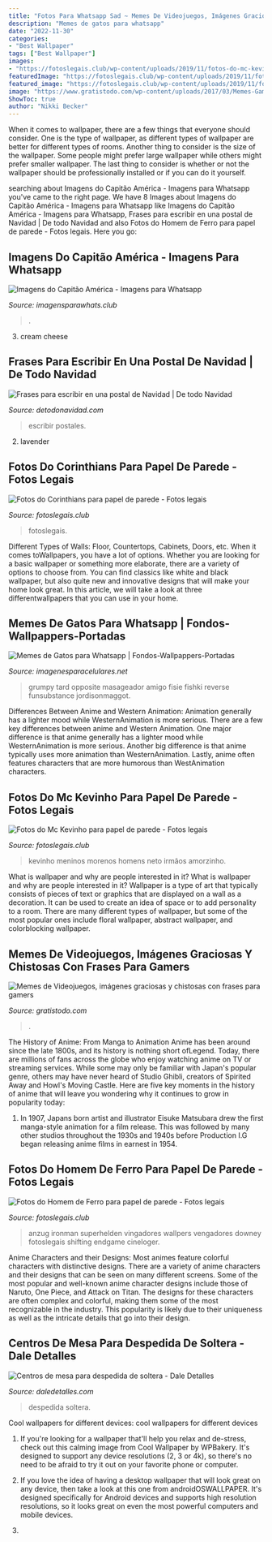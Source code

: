 ```yaml
---
title: "Fotos Para Whatsapp Sad ~ Memes De Videojuegos, Imágenes Graciosas Y Chistosas Con Frases Para Gamers"
description: "Memes de gatos para whatsapp"
date: "2022-11-30"
categories:
- "Best Wallpaper"
tags: ["Best Wallpaper"]
images:
- "https://fotoslegais.club/wp-content/uploads/2019/11/fotos-do-mc-kevinho-9.jpg"
featuredImage: "https://fotoslegais.club/wp-content/uploads/2019/11/fotos-do-homem-de-ferro-4.jpg"
featured_image: "https://fotoslegais.club/wp-content/uploads/2019/11/fotos-do-corinthians-9.jpg"
image: "https://www.gratistodo.com/wp-content/uploads/2017/03/Memes-Gamers-9.jpg"
ShowToc: true
author: "Nikki Becker"
---
```



When it comes to wallpaper, there are a few things that everyone should consider. One is the type of wallpaper, as different types of wallpaper are better for different types of rooms. Another thing to consider is the size of the wallpaper. Some people might prefer large wallpaper while others might prefer smaller wallpaper. The last thing to consider is whether or not the wallpaper should be professionally installed or if you can do it yourself.

	

		
searching about Imagens do Capitão América - Imagens para Whatsapp you've came to the right page. We have 8 Images about Imagens do Capitão América - Imagens para Whatsapp like Imagens do Capitão América - Imagens para Whatsapp, Frases para escribir en una postal de Navidad | De todo Navidad and also Fotos do Homem de Ferro para papel de parede - Fotos legais. Here you go:
		
    
## Imagens Do Capitão América - Imagens Para Whatsapp

<img loading=lazy src="http://www.imagensparawhats.club/wp-content/uploads/2019/11/imagens-do-capitão-america-9.jpg" onerror="this.onerror=null;this.src='https://tse3.mm.bing.net/th?id=OIP.LHZOZf-xJitJ1a0F8MPYBQHaNL&amp;pid=15.1';" alt="Imagens do Capitão América - Imagens para Whatsapp">

_Source: imagensparawhats.club_

>. 

	

3. cream cheese 

    
## Frases Para Escribir En Una Postal De Navidad | De Todo Navidad

<img loading=lazy src="http://www.detodonavidad.com/wp-content/uploads/2011/12/Postales-Navidad-4.jpg" onerror="this.onerror=null;this.src='https://tse3.mm.bing.net/th?id=OIP.4qUkW3-rfIAy0YTPLTpXTAHaEo&amp;pid=15.1';" alt="Frases para escribir en una postal de Navidad | De todo Navidad">

_Source: detodonavidad.com_

>escribir postales. 

	

2. lavender 

    
## Fotos Do Corinthians Para Papel De Parede - Fotos Legais

<img loading=lazy src="https://fotoslegais.club/wp-content/uploads/2019/11/fotos-do-corinthians-9.jpg" onerror="this.onerror=null;this.src='https://tse2.mm.bing.net/th?id=OIP.u9IKQ5atxHaoPPZXXN8vawHaNK&amp;pid=15.1';" alt="Fotos do Corinthians para papel de parede - Fotos legais">

_Source: fotoslegais.club_

>fotoslegais. 

	

Different Types of Walls: Floor, Countertops, Cabinets, Doors, etc.
When it comes toWallpapers, you have a lot of options. Whether you are looking for a basic wallpaper or something more elaborate, there are a variety of options to choose from. You can find classics like white and black wallpaper, but also quite new and innovative designs that will make your home look great. In this article, we will take a look at three differentwallpapers that you can use in your home.

    
## Memes De Gatos Para Whatsapp | Fondos-Wallpappers-Portadas

<img loading=lazy src="http://imagenesparacelulares.net/wp-content/uploads/2015/05/memesdegatos10.jpg" onerror="this.onerror=null;this.src='https://tse2.mm.bing.net/th?id=OIP.sbEYR99ZgPNAzw3nIUtPKQHaJ3&amp;pid=15.1';" alt="Memes de Gatos para Whatsapp | Fondos-Wallpappers-Portadas">

_Source: imagenesparacelulares.net_

>grumpy tard opposite masageador amigo fisie fishki reverse funsubstance jordisonmaggot. 

	

Differences Between Anime and Western Animation: Animation generally has a lighter mood while WesternAnimation is more serious.
There are a few key differences between anime and Western Animation. One major difference is that anime generally has a lighter mood while WesternAnimation is more serious. Another big difference is that anime typically uses more animation than WesternAnimation. Lastly, anime often features characters that are more humorous than WestAnimation characters.

    
## Fotos Do Mc Kevinho Para Papel De Parede - Fotos Legais

<img loading=lazy src="https://fotoslegais.club/wp-content/uploads/2019/11/fotos-do-mc-kevinho-9.jpg" onerror="this.onerror=null;this.src='https://tse4.mm.bing.net/th?id=OIP.fitH6QOJxPYwcI3z-b75ewHaNK&amp;pid=15.1';" alt="Fotos do Mc Kevinho para papel de parede - Fotos legais">

_Source: fotoslegais.club_

>kevinho meninos morenos homens neto irmãos amorzinho. 

	

What is wallpaper and why are people interested in it?
What is wallpaper and why are people interested in it?
Wallpaper is a type of art that typically consists of pieces of text or graphics that are displayed on a wall as a decoration. It can be used to create an idea of space or to add personality to a room. There are many different types of wallpaper, but some of the most popular ones include floral wallpaper, abstract wallpaper, and colorblocking wallpaper.

    
## Memes De Videojuegos, Imágenes Graciosas Y Chistosas Con Frases Para Gamers

<img loading=lazy src="https://www.gratistodo.com/wp-content/uploads/2017/03/Memes-Gamers-9.jpg" onerror="this.onerror=null;this.src='https://tse3.mm.bing.net/th?id=OIP.QZsiYVyvb--ZCVuaqrheXQHaEP&amp;pid=15.1';" alt="Memes de Videojuegos, imágenes graciosas y chistosas con frases para gamers">

_Source: gratistodo.com_

>. 

	

The History of Anime: From Manga to Animation
Anime has been around since the late 1800s, and its history is nothing short ofLegend. Today, there are millions of fans across the globe who enjoy watching anime on TV or streaming services. While some may only be familiar with Japan's popular genre, others may have never heard of Studio Ghibli, creators of Spirited Away and Howl's Moving Castle. Here are five key moments in the history of anime that will leave you wondering why it continues to grow in popularity today:
1) In 1907, Japans born artist and illustrator Eisuke Matsubara drew the first manga-style animation for a film release. This was followed by many other studios throughout the 1930s and 1940s before Production I.G began releasing anime films in earnest in 1954.

    
## Fotos Do Homem De Ferro Para Papel De Parede - Fotos Legais

<img loading=lazy src="https://fotoslegais.club/wp-content/uploads/2019/11/fotos-do-homem-de-ferro-4.jpg" onerror="this.onerror=null;this.src='https://tse3.mm.bing.net/th?id=OIP.UbXX9kuNH_df7dMGItld-AHaNJ&amp;pid=15.1';" alt="Fotos do Homem de Ferro para papel de parede - Fotos legais">

_Source: fotoslegais.club_

>anzug ironman superhelden vingadores wallpers vengadores downey fotoslegais shifting endgame cineloger. 

	

Anime Characters and their Designs: Most animes feature colorful characters with distinctive designs.
There are a variety of anime characters and their designs that can be seen on many different screens. Some of the most popular and well-known anime character designs include those of Naruto, One Piece, and Attack on Titan. The designs for these characters are often complex and colorful, making them some of the most recognizable in the industry. This popularity is likely due to their uniqueness as well as the intricate details that go into their design.

    
## Centros De Mesa Para Despedida De Soltera - Dale Detalles

<img loading=lazy src="https://i2.wp.com/www.daledetalles.com/wp-content/uploads/2016/07/centros-de-mesa-para-despedida-de-soltera.jpg" onerror="this.onerror=null;this.src='https://tse2.mm.bing.net/th?id=OIP.3xecuWE_JAwfkfAoJTuWFAHaLH&amp;pid=15.1';" alt="Centros de mesa para despedida de soltera - Dale Detalles">

_Source: daledetalles.com_

>despedida soltera. 

	

Cool wallpapers for different devices:
cool wallpapers for different devices 

1. If you're looking for a wallpaper that'll help you relax and de-stress, check out this calming image from Cool Wallpaper by WPBakery. It's designed to support any device resolutions (2, 3 or 4k), so there's no need to be afraid to try it out on your favorite phone or computer.

2. If you love the idea of having a desktop wallpaper that will look great on any device, then take a look at this one from androidOSWALLPAPER. It's designed specifically for Android devices and supports high resolution resolutions, so it looks great on even the most powerful computers and mobile devices.

3.

